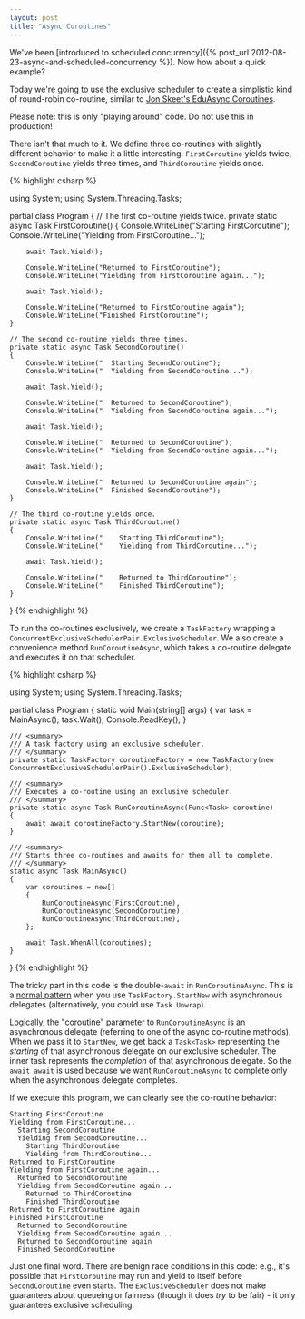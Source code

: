 ```yaml
---
layout: post
title: "Async Coroutines"
---
```

We've been [introduced to scheduled concurrency]({% post_url 2012-08-23-async-and-scheduled-concurrency %}). Now how about a quick example?

Today we're going to use the exclusive scheduler to create a simplistic kind of round-robin co-routine, similar to [Jon Skeet's EduAsync Coroutines](http://codeblog.jonskeet.uk/2011/06/22/eduasync-part-13-first-look-at-coroutines-with-async/).

<div class="alert alert-danger" markdown="1">
<i class="fa fa-exclamation-triangle fa-2x pull-left"></i>

Please note: this is only "playing around" code. Do not use this in production!
</div>

There isn't that much to it. We define three co-routines with slightly different behavior to make it a little interesting: `FirstCoroutine` yields twice, `SecondCoroutine` yields three times, and `ThirdCoroutine` yields once.

{% highlight csharp %}

using System;
using System.Threading.Tasks;

partial class Program
{
    // The first co-routine yields twice.
    private static async Task FirstCoroutine()
    {
        Console.WriteLine("Starting FirstCoroutine");
        Console.WriteLine("Yielding from FirstCoroutine...");

        await Task.Yield();

        Console.WriteLine("Returned to FirstCoroutine");
        Console.WriteLine("Yielding from FirstCoroutine again...");

        await Task.Yield();

        Console.WriteLine("Returned to FirstCoroutine again");
        Console.WriteLine("Finished FirstCoroutine");
    }

    // The second co-routine yields three times.
    private static async Task SecondCoroutine()
    {
        Console.WriteLine("  Starting SecondCoroutine");
        Console.WriteLine("  Yielding from SecondCoroutine...");

        await Task.Yield();

        Console.WriteLine("  Returned to SecondCoroutine");
        Console.WriteLine("  Yielding from SecondCoroutine again...");

        await Task.Yield();

        Console.WriteLine("  Returned to SecondCoroutine");
        Console.WriteLine("  Yielding from SecondCoroutine again...");

        await Task.Yield();

        Console.WriteLine("  Returned to SecondCoroutine again");
        Console.WriteLine("  Finished SecondCoroutine");
    }

    // The third co-routine yields once.
    private static async Task ThirdCoroutine()
    {
        Console.WriteLine("    Starting ThirdCoroutine");
        Console.WriteLine("    Yielding from ThirdCoroutine...");

        await Task.Yield();

        Console.WriteLine("    Returned to ThirdCoroutine");
        Console.WriteLine("    Finished ThirdCoroutine");
    }
}
{% endhighlight %}

To run the co-routines exclusively, we create a `TaskFactory` wrapping a `ConcurrentExclusiveSchedulerPair.ExclusiveScheduler`. We also create a convenience method `RunCoroutineAsync`, which takes a co-routine delegate and executes it on that scheduler.

{% highlight csharp %}

using System;
using System.Threading.Tasks;

partial class Program
{
    static void Main(string[] args)
    {
        var task = MainAsync();
        task.Wait();
        Console.ReadKey();
    }

    /// <summary>
    /// A task factory using an exclusive scheduler.
    /// </summary>
    private static TaskFactory coroutineFactory = new TaskFactory(new ConcurrentExclusiveSchedulerPair().ExclusiveScheduler);

    /// <summary>
    /// Executes a co-routine using an exclusive scheduler.
    /// </summary>
    private static async Task RunCoroutineAsync(Func<Task> coroutine)
    {
        await await coroutineFactory.StartNew(coroutine);
    }

    /// <summary>
    /// Starts three co-routines and awaits for them all to complete.
    /// </summary>
    static async Task MainAsync()
    {
        var coroutines = new[]
        {
            RunCoroutineAsync(FirstCoroutine),
            RunCoroutineAsync(SecondCoroutine),
            RunCoroutineAsync(ThirdCoroutine),
        };

        await Task.WhenAll(coroutines);
    }
}
{% endhighlight %}

The tricky part in this code is the double-`await` in `RunCoroutineAsync`. This is a [normal pattern](https://devblogs.microsoft.com/pfxteam/task-run-vs-task-factory-startnew/) when you use `TaskFactory.StartNew` with asynchronous delegates (alternatively, you could use `Task.Unwrap`).

Logically, the "coroutine" parameter to `RunCoroutineAsync` is an asynchronous delegate (referring to one of the async co-routine methods). When we pass it to `StartNew`, we get back a `Task<Task>` representing the _starting_ of that asynchronous delegate on our exclusive scheduler. The inner task represents the _completion_ of that asynchronous delegate. So the `await await` is used because we want `RunCoroutineAsync` to complete only when the asynchronous delegate completes.

If we execute this program, we can clearly see the co-routine behavior:

    Starting FirstCoroutine
    Yielding from FirstCoroutine...
      Starting SecondCoroutine
      Yielding from SecondCoroutine...
        Starting ThirdCoroutine
        Yielding from ThirdCoroutine...
    Returned to FirstCoroutine
    Yielding from FirstCoroutine again...
      Returned to SecondCoroutine
      Yielding from SecondCoroutine again...
        Returned to ThirdCoroutine
        Finished ThirdCoroutine
    Returned to FirstCoroutine again
    Finished FirstCoroutine
      Returned to SecondCoroutine
      Yielding from SecondCoroutine again...
      Returned to SecondCoroutine again
      Finished SecondCoroutine

Just one final word. There are benign race conditions in this code: e.g., it's possible that `FirstCoroutine` may run and yield to itself before `SecondCoroutine` even starts. The `ExclusiveScheduler` does not make guarantees about queueing or fairness (though it does _try_ to be fair) - it only guarantees exclusive scheduling.

